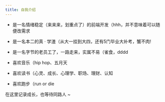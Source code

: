 ```yaml
---
title: 自我介绍
---
```


- 是一名情绪稳定（来来来，划重点了）的前端开发（hhh，并不意味着可以随便改需求

- 是一名本二的真 · 学渣（从大一挂到大四，还有5门毕业大补考，蟹不肉!

- 是一名字节的老员工了，一路走来，实属不易（雀食，dddd

- 喜欢音乐（hip hop、五月天

- 喜欢读书（心灵、成长、心理学、职场、理财、认知

- 喜欢跑步（run or die





在这里记录成长，也等待同路人 ~  